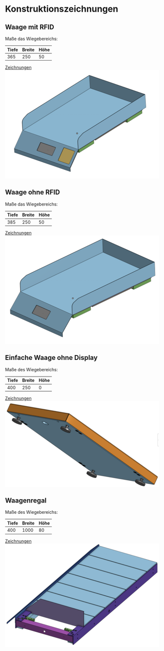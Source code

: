 # Konstruktionszeichnungen

## Waage mit RFID

Maße das Wiegebereichs:

Tiefe | Breite | Höhe
--------|----|---
365 | 250 | 50

[Zeichnungen](Zeichnungen%20Schale%20365x250x50mm%20RFID.pdf)
![](Ansicht%20Schale%20365x250x50mm%20RFID.png)


## Waage ohne RFID

Maße das Wiegebereichs:

Tiefe | Breite | Höhe
--------|----|---
385 | 250 | 50

[Zeichnungen](Zeichnungen%20Schale%20385x250x50mm.pdf)
![](Ansicht%20Schale%20385x250x50mm.png)

## Einfache Waage ohne Display

Maße des Wiegebereichs:

Tiefe | Breite | Höhe
--------|----|---
400 | 250 | 0

[Zeichnungen](Zeichnungen%20Einfache%20Waage%20250x400.pdf)
![](Ansicht%20Einfache%20Waage%20250x400.png)


## Waagenregal

Maße des Wiegebereichs:

Tiefe | Breite | Höhe
--------|----|---
400 | 1000 | 80

[Zeichnungen](Zeichnungen%20Waagenregal%20400x1000mm.pdf)
![](Ansicht%20Waagenregal%20400x1000.png)
